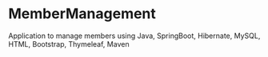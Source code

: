 # MemberManagement
Application to manage members using Java, SpringBoot, Hibernate, MySQL, HTML, Bootstrap, Thymeleaf, Maven
